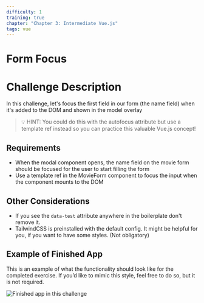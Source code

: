 ```yaml
---
difficulty: 1
training: true
chapter: "Chapter 3: Intermediate Vue.js"
tags: vue
---
```


# Form Focus

# Challenge Description

In this challenge, let's focus the first field in our form (the name field) when it's added to the DOM and shown in the model overlay

> 💡 HINT: You could do this with the autofocus attribute but use a template ref instead so you can practice this valuable Vue.js concept!

## Requirements

- When the modal component opens, the name field on the movie form should be focused for the user to start filling the form
- Use a template ref in the MovieForm component to focus the input when the component mounts to the DOM

## Other Considerations

- If you see the `data-test` attribute anywhere in the boilerplate don't remove it.
- TailwindCSS is preinstalled with the default config. It might be helpful for you, if you want to have some styles. (Not obligatory)

## Example of Finished App

This is an example of what the functionality should look like for the completed exercise. If you’d like to mimic this style, feel free to do so, but it is not required.

![Finished app in this challenge](https://i.imgur.com/hbsJjZD.gif)

